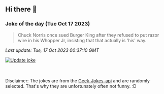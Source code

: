 ## Hi there 👋

### Joke of the day (Tue Oct 17 2023)
<!-- joke -->
>Chuck Norris once sued Burger King after they refused to put razor wire in his Whopper Jr, insisting that that actually is 'his' way.
<!-- /joke -->

*Last update: Tue, 17 Oct 2023 00:37:10 GMT*

[![Update joke](https://github.com/nclskfm/nclskfm/actions/workflows/joke.yml/badge.svg)](https://github.com/nclskfm/nclskfm/actions/workflows/joke.yml)

<br><br>
Disclaimer: The jokes are from the [Geek-Jokes-api](https://github.com/sameerkumar18/geek-joke-api) and are randomly selected. That's why they are unfortunately often not funny. :D
